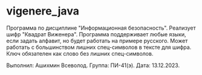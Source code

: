 # vigenere_java
 
Программа по дисциплине "Информационная безопасность".
Реализует шифр "Квадрат Виженера".
Программа поддерживает любые языки, если задать алфавит, но будет работать на примере русского.
Может работать с большинством лишних спец-символов в тексте для шифра.
Ключ обязателен как слово без лишних спец-символов.

Выполнил: Ашихмин Всеволод.
Группа: ПИ-41(э).
Дата: 13.12.2023.